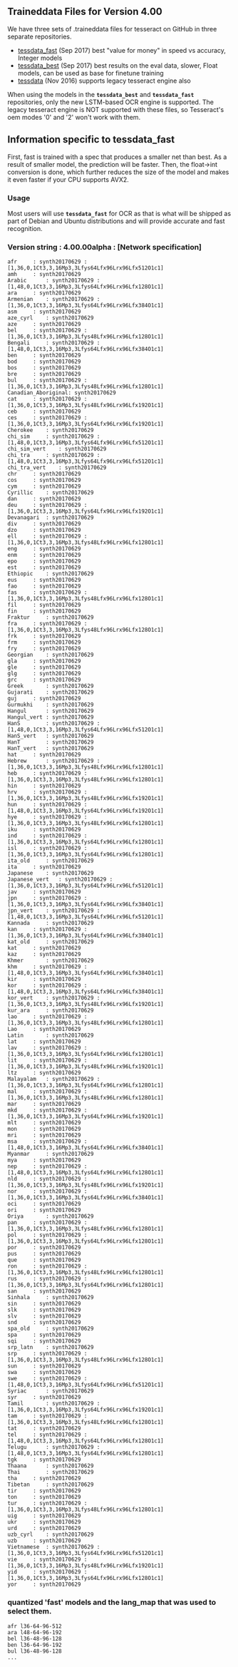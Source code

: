 ## Traineddata Files for Version 4.00 

We have three sets of .traineddata files for tesseract on GitHub in three separate repositories. 

* [tessdata_fast](https://github.com/tesseract-ocr/tessdata_fast) (Sep 2017) best "value for money" in speed vs accuracy, Integer models
* [tessdata_best](https://github.com/tesseract-ocr/tessdata_best) (Sep 2017) best results on the eval data, slower, Float models, can be used as base for finetune training
* [tessdata](https://github.com/tesseract-ocr/tessdata) (Nov 2016) supports legacy tesseract engine also

When using the models in the **`tessdata_best`** and **`tessdata_fast`** repositories, only the new LSTM-based OCR engine is supported. The legacy tesseract engine is NOT supported with these files, so Tesseract's oem modes '0' and '2' won't work with them. 

## Information specific to tessdata_fast

First, fast is trained with a spec that produces a smaller net than best. As a result of smaller model, the prediction will be faster.
Then, the float->int conversion is done, which further reduces the size of the model and makes it even faster if your CPU supports AVX2.

### Usage

Most users will use **`tessdata_fast`** for OCR as that is what will be shipped as part of Debian and Ubuntu distributions and will provide accurate and fast recognition. 

### Version string : 4.00.00alpha : [Network specification]

```
afr		: synth20170629	: [1,36,0,1Ct3,3,16Mp3,3Lfys64Lfx96Lrx96Lfx512O1c1]
amh		: synth20170629
Arabic		: synth20170629	: [1,48,0,1Ct3,3,16Mp3,3Lfys64Lfx96Lrx96Lfx128O1c1]
ara		: synth20170629
Armenian	: synth20170629	: [1,36,0,1Ct3,3,16Mp3,3Lfys64Lfx96Lrx96Lfx384O1c1]
asm		: synth20170629
aze_cyrl	: synth20170629
aze		: synth20170629
bel		: synth20170629	: [1,36,0,1Ct3,3,16Mp3,3Lfys48Lfx96Lrx96Lfx128O1c1]
Bengali		: synth20170629	: [1,48,0,1Ct3,3,16Mp3,3Lfys64Lfx96Lrx96Lfx384O1c1]
ben		: synth20170629
bod		: synth20170629
bos		: synth20170629
bre		: synth20170629
bul		: synth20170629	: [1,36,0,1Ct3,3,16Mp3,3Lfys48Lfx96Lrx96Lfx128O1c1]
Canadian_Aboriginal: synth20170629
cat		: synth20170629	: [1,36,0,1Ct3,3,16Mp3,3Lfys48Lfx96Lrx96Lfx192O1c1]
ceb		: synth20170629
ces		: synth20170629	: [1,36,0,1Ct3,3,16Mp3,3Lfys64Lfx96Lrx96Lfx192O1c1]
Cherokee	: synth20170629
chi_sim		: synth20170629	: [1,48,0,1Ct3,3,16Mp3,3Lfys64Lfx96Lrx96Lfx512O1c1]
chi_sim_vert	: synth20170629
chi_tra		: synth20170629	: [1,48,0,1Ct3,3,16Mp3,3Lfys64Lfx96Lrx96Lfx512O1c1]
chi_tra_vert	: synth20170629
chr		: synth20170629
cos		: synth20170629
cym		: synth20170629
Cyrillic	: synth20170629
dan		: synth20170629
deu		: synth20170629	: [1,36,0,1Ct3,3,16Mp3,3Lfys64Lfx96Lrx96Lfx192O1c1]
Devanagari	: synth20170629
div		: synth20170629
dzo		: synth20170629
ell		: synth20170629	: [1,36,0,1Ct3,3,16Mp3,3Lfys48Lfx96Lrx96Lfx128O1c1]
eng		: synth20170629
enm		: synth20170629
epo		: synth20170629
est		: synth20170629
Ethiopic	: synth20170629
eus		: synth20170629
fao		: synth20170629
fas		: synth20170629	: [1,36,0,1Ct3,3,16Mp3,3Lfys48Lfx96Lrx96Lfx128O1c1]
fil		: synth20170629
fin		: synth20170629
Fraktur		: synth20170629
fra		: synth20170629	: [1,36,0,1Ct3,3,16Mp3,3Lfys48Lfx96Lrx96Lfx128O1c1]
frk		: synth20170629
frm		: synth20170629
fry		: synth20170629
Georgian	: synth20170629
gla		: synth20170629
gle		: synth20170629
glg		: synth20170629
grc		: synth20170629
Greek		: synth20170629
Gujarati	: synth20170629
guj		: synth20170629
Gurmukhi	: synth20170629
Hangul		: synth20170629
Hangul_vert	: synth20170629
HanS		: synth20170629	: [1,48,0,1Ct3,3,16Mp3,3Lfys64Lfx96Lrx96Lfx512O1c1]
HanS_vert	: synth20170629
HanT		: synth20170629
HanT_vert	: synth20170629
hat		: synth20170629
Hebrew		: synth20170629	: [1,36,0,1Ct3,3,16Mp3,3Lfys48Lfx96Lrx96Lfx128O1c1]
heb		: synth20170629	: [1,36,0,1Ct3,3,16Mp3,3Lfys48Lfx96Lrx96Lfx128O1c1]
hin		: synth20170629
hrv		: synth20170629	: [1,36,0,1Ct3,3,16Mp3,3Lfys48Lfx96Lrx96Lfx192O1c1]
hun		: synth20170629	: [1,48,0,1Ct3,3,16Mp3,3Lfys64Lfx96Lrx96Lfx192O1c1]
hye		: synth20170629	: [1,36,0,1Ct3,3,16Mp3,3Lfys48Lfx96Lrx96Lfx128O1c1]
iku		: synth20170629
ind		: synth20170629	: [1,36,0,1Ct3,3,16Mp3,3Lfys64Lfx96Lrx96Lfx128O1c1]
isl		: synth20170629	: [1,36,0,1Ct3,3,16Mp3,3Lfys64Lfx96Lrx96Lfx128O1c1]
ita_old		: synth20170629
ita		: synth20170629
Japanese	: synth20170629
Japanese_vert	: synth20170629	: [1,36,0,1Ct3,3,16Mp3,3Lfys64Lfx96Lrx96Lfx512O1c1]
jav		: synth20170629
jpn		: synth20170629	: [1,36,0,1Ct3,3,16Mp3,3Lfys64Lfx96Lrx96Lfx384O1c1]
jpn_vert	: synth20170629	: [1,48,0,1Ct3,3,16Mp3,3Lfys64Lfx96Lrx96Lfx512O1c1]
Kannada		: synth20170629
kan		: synth20170629	: [1,36,0,1Ct3,3,16Mp3,3Lfys64Lfx96Lrx96Lfx384O1c1]
kat_old		: synth20170629
kat		: synth20170629
kaz		: synth20170629
Khmer		: synth20170629
khm		: synth20170629	: [1,48,0,1Ct3,3,16Mp3,3Lfys64Lfx96Lrx96Lfx384O1c1]
kir		: synth20170629
kor		: synth20170629	: [1,48,0,1Ct3,3,16Mp3,3Lfys64Lfx96Lrx96Lfx384O1c1]
kor_vert	: synth20170629	: [1,36,0,1Ct3,3,16Mp3,3Lfys48Lfx96Lrx96Lfx192O1c1]
kur_ara		: synth20170629
lao		: synth20170629	: [1,36,0,1Ct3,3,16Mp3,3Lfys48Lfx96Lrx96Lfx128O1c1]
Lao		: synth20170629
Latin		: synth20170629
lat		: synth20170629
lav		: synth20170629	: [1,36,0,1Ct3,3,16Mp3,3Lfys64Lfx96Lrx96Lfx128O1c1]
lit		: synth20170629	: [1,36,0,1Ct3,3,16Mp3,3Lfys48Lfx96Lrx96Lfx192O1c1]
ltz		: synth20170629
Malayalam	: synth20170629	: [1,36,0,1Ct3,3,16Mp3,3Lfys64Lfx96Lrx96Lfx128O1c1]
mal		: synth20170629	: [1,36,0,1Ct3,3,16Mp3,3Lfys48Lfx96Lrx96Lfx128O1c1]
mar		: synth20170629
mkd		: synth20170629	: [1,36,0,1Ct3,3,16Mp3,3Lfys64Lfx96Lrx96Lfx192O1c1]
mlt		: synth20170629
mon		: synth20170629
mri		: synth20170629
msa		: synth20170629	: [1,48,0,1Ct3,3,16Mp3,3Lfys64Lfx96Lrx96Lfx384O1c1]
Myanmar		: synth20170629
mya		: synth20170629
nep		: synth20170629	: [1,48,0,1Ct3,3,16Mp3,3Lfys64Lfx96Lrx96Lfx128O1c1]
nld		: synth20170629	: [1,36,0,1Ct3,3,16Mp3,3Lfys48Lfx96Lrx96Lfx192O1c1]
nor		: synth20170629	: [1,36,0,1Ct3,3,16Mp3,3Lfys64Lfx96Lrx96Lfx384O1c1]
oci		: synth20170629
ori		: synth20170629
Oriya		: synth20170629
pan		: synth20170629	: [1,36,0,1Ct3,3,16Mp3,3Lfys48Lfx96Lrx96Lfx128O1c1]
pol		: synth20170629	: [1,36,0,1Ct3,3,16Mp3,3Lfys64Lfx96Lrx96Lfx128O1c1]
por		: synth20170629
pus		: synth20170629
que		: synth20170629
ron		: synth20170629	: [1,36,0,1Ct3,3,16Mp3,3Lfys48Lfx96Lrx96Lfx128O1c1]
rus		: synth20170629	: [1,36,0,1Ct3,3,16Mp3,3Lfys64Lfx96Lrx96Lfx128O1c1]
san		: synth20170629
Sinhala		: synth20170629
sin		: synth20170629
slk		: synth20170629
slv		: synth20170629
snd		: synth20170629
spa_old		: synth20170629
spa		: synth20170629
sqi		: synth20170629
srp_latn	: synth20170629
srp		: synth20170629	: [1,36,0,1Ct3,3,16Mp3,3Lfys48Lfx96Lrx96Lfx128O1c1]
sun		: synth20170629
swa		: synth20170629
swe		: synth20170629	: [1,48,0,1Ct3,3,16Mp3,3Lfys64Lfx96Lrx96Lfx512O1c1]
Syriac		: synth20170629
syr		: synth20170629
Tamil		: synth20170629	: [1,36,0,1Ct3,3,16Mp3,3Lfys64Lfx96Lrx96Lfx192O1c1]
tam		: synth20170629	: [1,36,0,1Ct3,3,16Mp3,3Lfys48Lfx96Lrx96Lfx128O1c1]
tat		: synth20170629
tel		: synth20170629	: [1,48,0,1Ct3,3,16Mp3,3Lfys64Lfx96Lrx96Lfx128O1c1]
Telugu		: synth20170629	: [1,48,0,1Ct3,3,16Mp3,3Lfys64Lfx96Lrx96Lfx128O1c1]
tgk		: synth20170629
Thaana		: synth20170629
Thai		: synth20170629
tha		: synth20170629
Tibetan		: synth20170629
tir		: synth20170629
ton		: synth20170629
tur		: synth20170629	: [1,36,0,1Ct3,3,16Mp3,3Lfys48Lfx96Lrx96Lfx128O1c1]
uig		: synth20170629
ukr		: synth20170629
urd		: synth20170629
uzb_cyrl	: synth20170629
uzb		: synth20170629
Vietnamese	: synth20170629	: [1,36,0,1Ct3,3,16Mp3,3Lfys64Lfx96Lrx96Lfx512O1c1]
vie		: synth20170629	: [1,36,0,1Ct3,3,16Mp3,3Lfys48Lfx96Lrx96Lfx192O1c1]
yid		: synth20170629	: [1,36,0,1Ct3,3,16Mp3,3Lfys64Lfx96Lrx96Lfx128O1c1]
yor		: synth20170629
```

### quantized 'fast' models and the lang_map that was used to select them.

```
afr l36-64-96-512
ara l48-64-96-192
bel l36-48-96-128
ben l36-64-96-192
bul l36-48-96-128
...
```